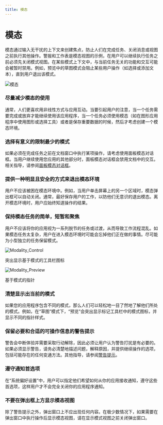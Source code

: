 ```yaml
---
title: 模态
---
```


# 模态
模态通过输入无干扰的上下文来创建焦点，防止人们在完成任务、关闭消息或视图之前执行其他操作。警报和工作表是模态视图的示例，在用户可以继续执行任务之前必须先关闭模式视图。在某些模式上下文中，与当前任务无关的功能和交互可能会被暂时禁用。例如，预览中的草图模式会阻止某些用户操作（如选择或添加文本），直到用户退出该模式。

![模态](https://developer.apple.com/design/human-interface-guidelines/macos/images/Modality_Sheet.png)

### 尽量减少模态的使用
通常，人们更喜欢用非线性方式与应用互动。当要引起用户的注意，当一个任务需要完成或放弃才能继续使用该应用程序，当一个任务必须使用模态（如在图形应用程序中使用图形或选择工具）或者是保存重要数据的时候，然后才考虑创建一个模态环境。

### 选择有意义的限制最少的模式
如果必须在完成任务之前在文档窗口中执行某项操作，请考虑使用面板模态对话框。当用户继续使用您应用的其他部分时，面板模态对话框会禁用文档中的交互。相关指导，请参阅[面板模态对话框](https://developer.apple.com/design/human-interface-guidelines/macos/windows-and-views/sheets/)。

### 提供一种明显且安全的方式来退出模态环境
用户不应该被困在模态环境中。例如，当用户单击屏幕上的另一个区域时，模态弹出框可以自动关闭。通常，最好保存用户的工作，以防他们无意识的退出模态。离开模态环境时，用户应始终知道操作的结果。

### 保持模态任务的简单，短暂和聚焦
用户不应该将你的应用视为一系列脱节的任务或过渡，从而导致工作流程混乱。如果模态任务太复杂，用户在进入模态环境时可能会忘掉他们正在做的事情。尽可能为小型独立的任务保留模式。

![Modality_Control](https://developer.apple.com/design/human-interface-guidelines/macos/images/Modality_Control.png)

突出显示基于模式的工具栏图标

![Modality_Preview](https://developer.apple.com/design/human-interface-guidelines/macos/images/Modality_Preview.png)

基于模式的指针

### 清楚显示出当前的模式
如果您的应用程序包含不同的模式，那么人们可以轻松地一目了然地了解他们所处的模式。例如，在“草图”模式下，“预览”会突出显示标记工具栏中的模式图标，并显示不同的指针样式。

### 保留必要和合适的可操作信息的警告提示
警告会中断体验并需要采取行动解除，因此必须让用户认为警告打扰是有必要的。如果必须显示警告，请务必清楚地描述问题，解释原因，并提供继续操作的选项，包括可能存在的任何变通方法。其他指导，请参阅[警告提示](https://developer.apple.com/design/human-interface-guidelines/macos/windows-and-views/alerts/)。

### 遵守通知首选项
在“系统偏好设置”中，用户可以指定他们希望如何从你的应用接收通知，遵守这些首选项，这样用户才不会完全关闭你的应用程序通知。

### 不要在弹出框上方显示模态视图
除了警告提示之外，弹出窗口上不应出现任何内容。在极少数情况下，如果需要在弹出窗口中执行操作后显示模态视图，请在显示模式视图之前关闭弹出窗口。